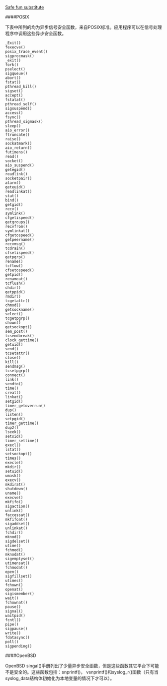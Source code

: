 [Safe fun substitute](../_attach/Safe_fun.pdf)

####POSIX

下表中所列的均为异步信号安全函数，来自POSIX标准。应用程序可以在信号处理程序中调用这些异步安全函数。
```
_Exit()
fexecve()
posix_trace_event()
sigprocmask()
_exit()
fork()
pselect()
sigqueue()
abort()
fstat()
pthread_kill()
sigset()
accept()
fstatat()
pthread_self()
sigsuspend()
access()
fsync()
pthread_sigmask()
sleep()
aio_error()
ftruncate()
raise()
sockatmark()
aio_return()
futimens()
read()
socket()
aio_suspend()
getegid()
readlink()
socketpair()
alarm()
geteuid()
readlinkat()
stat()
bind()
getgid()
recv()
symlink()
cfgetispeed()
getgroups()
recvfrom()
symlinkat()
cfgetospeed()
getpeername()
recvmsg()
tcdrain()
cfsetispeed()
getpgrp()
rename()
tcflow()
cfsetospeed()
getpid()
renameat()
tcflush()
chdir()
getppid()
rmdir()
tcgetattr()
chmod()
getsockname()
select()
tcgetpgrp()
chown()
getsockopt()
sem_post()
tcsendbreak()
clock_gettime()
getuid()
send()
tcsetattr()
close()
kill()
sendmsg()
tcsetpgrp()
connect()
link()
sendto()
time()
creat()
linkat()
setgid()
timer_getoverrun()
dup()
listen()
setpgid()
timer_gettime()
dup2()
lseek()
setsid()
timer_settime()
execl()
lstat()
setsockopt()
times()
execle()
mkdir()
setuid()
umask()
execv()
mkdirat()
shutdown()
uname()
execve()
mkfifo()
sigaction()
unlink()
faccessat()
mkfifoat()
sigaddset()
unlinkat()
fchdir()
mknod()
sigdelset()
utime()
fchmod()
mknodat()
sigemptyset()
utimensat()
fchmodat()
open()
sigfillset()
utimes()
fchown()
openat()
sigismember()
wait()
fchownat()
pause()
signal()
waitpid()
fcntl()
pipe()
sigpause()
write()
fdatasync()
poll()
sigpending()
```

####OpenBSD

OpenBSD singal()手册列出了少量异步安全函数，但是这些函数其它平台下可能不是安全的。这些函数包括：snprintf()， vsnprintf()和syslog_r()函数（只有当syslog_data结构体初始化为本地变量的情况下才可以）。
